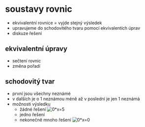 # soustavy rovnic

- ekvivalentní rovnice = vyjde stejný výsledek
- upravujeme do schodovitého tvaru pomocí ekvivalentích úprav
- diskuze řešení

## ekvivalentní úpravy

- sečtení rovnic
- změna pořadí

## schodovitý tvar

- první jsou všechny neznámé
- v dalších je o 1 neznámou méně
  až v poslední je jen 1 neznámá
- možnosti výsledku
  - žádné řešení ![0*x=5](http://latex.codecogs.com/svg.latex?0*x=5")
  - jedno řešení
  - nekonečně mnoho řešení ![0*x=0](http://latex.codecogs.com/svg.latex?0*x=0")
